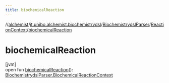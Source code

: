 ```yaml
---
title: biochemicalReaction
---
```

//[alchemist](../../../../index.html)/[it.unibo.alchemist.biochemistrydsl](../../index.html)/[BiochemistrydslParser](../index.html)/[ReactionContext](index.html)/[biochemicalReaction](biochemical-reaction.html)



# biochemicalReaction



[jvm]\
open fun [biochemicalReaction](biochemical-reaction.html)(): [BiochemistrydslParser.BiochemicalReactionContext](../-biochemical-reaction-context/index.html)




